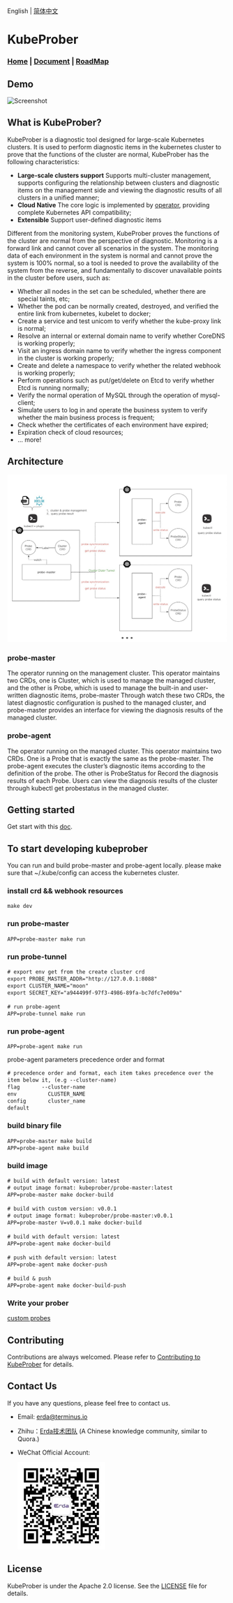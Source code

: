 English | [简体中文](./README_CN.md)

# KubeProber

###  [Home](https://k.erda.clouud) | [Document](https://docs.erda.cloud/1.2/manual/eco-tools/kubeprober/guides/introduction.html) | [RoadMap](./docs/roadmap_CN.md)

## Demo
![Screenshot](https://static.erda.cloud/images/kc-en.gif)

## What is KubeProber?
KubeProber is a diagnostic tool designed for large-scale Kubernetes clusters. It is used to perform diagnostic items in the kubernetes cluster to prove that the functions of the cluster are normal,  KubeProber has the following characteristics:

* **Large-scale clusters support** Supports multi-cluster management, supports configuring the relationship between clusters and diagnostic items on the management side and viewing the diagnostic results of all clusters in a unified manner;
* **Cloud Native** The core logic is implemented by [operator](https://kubernetes.io/docs/concepts/extend-kubernetes/operator/), providing complete Kubernetes API compatibility;
* **Extensible** Support user-defined diagnostic items

Different from the monitoring system, KubeProber proves the functions of the cluster are normal from the perspective of diagnostic. Monitoring is a forward link and cannot cover all scenarios in the system. The monitoring data of each environment in the system is normal and cannot prove the system is 100% normal, so a tool is needed to prove the availability of the system from the reverse, and fundamentally to discover unavailable points in the cluster before users, such as:
* Whether all nodes in the set can be scheduled, whether there are special taints, etc;
* Whether the pod can be normally created, destroyed, and verified the entire link from kubernetes, kubelet to docker;
* Create a service and test unicom to verify whether the kube-proxy link is normal;
* Resolve an internal or external domain name to verify whether CoreDNS is working properly;
* Visit an ingress domain name to verify whether the ingress component in the cluster is working properly;
* Create and delete a namespace to verify whether the related webhook is working properly;
* Perform operations such as put/get/delete on Etcd to verify whether Etcd is running normally;
* Verify the normal operation of MySQL through the operation of mysql-client;
* Simulate users to log in and operate the business system to verify whether the main business process is frequent;
* Check whether the certificates of each environment have expired;
* Expiration check of cloud resources;
* ... more!

## Architecture
![Kubeprober Architecture](./docs/assets/architecture.jpg)

### probe-master

The operator running on the management cluster. This operator maintains two CRDs, one is Cluster, which is used to manage the managed cluster, and the other is Probe, which is used to manage the built-in and user-written diagnostic items, probe-master Through watch these two CRDs, the latest diagnostic configuration is pushed to the managed cluster, and probe-master provides an interface for viewing the diagnosis results of the managed cluster.

### probe-agent

The operator running on the managed cluster. This operator maintains two CRDs. One is a Probe that is exactly the same as the probe-master. The probe-agent executes the cluster’s diagnostic items according to the definition of the probe. The other is ProbeStatus for Record the diagnosis results of each Probe. Users can view the diagnosis results of the cluster through kubectl get probestatus in the managed cluster.
## Getting started
Get start with this [doc](https://docs.erda.cloud/1.2/manual/eco-tools/kubeprober/guides/install.html).
## To start developing kubeprober
You can run and build probe-master and probe-agent locally. please make sure that ~/.kube/config can access the kubernetes cluster.
### install crd && webhook resources
```
make dev
```
### run probe-master
```
APP=probe-master make run
```
### run probe-tunnel
```
# export env get from the create cluster crd
export PROBE_MASTER_ADDR="http://127.0.0.1:8088"
export CLUSTER_NAME="moon"
export SECRET_KEY="a944499f-97f3-4986-89fa-bc7dfc7e009a" 

# run probe-agent
APP=probe-tunnel make run
```
### run probe-agent
```
APP=probe-agent make run
```
probe-agent parameters precedence order and format
```
# precedence order and format, each item takes precedence over the item below it, (e.g --cluster-name)
flag       --cluster-name
env          CLUSTER_NAME
config       cluster_name
default
```

### build binary file
```
APP=probe-master make build
APP=probe-agent make build
```
### build image
```
# build with default version: latest
# output image format: kubeprober/probe-master:latest
APP=probe-master make docker-build

# build with custom version: v0.0.1
# output image format: kubeprober/probe-master:v0.0.1
APP=probe-master V=v0.0.1 make docker-build

# build with default version: latest
APP=probe-agent make docker-build

# push with default version: latest
APP=probe-agent make docker-push

# build & push
APP=probe-agent make docker-build-push
```
### Write your prober
[custom probes](./probers/README.md)

## Contributing
Contributions are always welcomed. Please refer to [Contributing to KubeProber](CONTRIBUTING.md) for details.

## Contact Us
If you have any questions, please feel free to contact us.

- Email: erda@terminus.io
- Zhihu：[Erda技术团队](https://www.zhihu.com/people/erda-project) (A Chinese knowledge community, similar to Quora.)
- WeChat Official Account:

    ![Erda WeChat](./docs/assets/wechat-small.jpg)

## License

KubeProber is under the Apache 2.0 license. See the [LICENSE](LICENSE) file for details.
